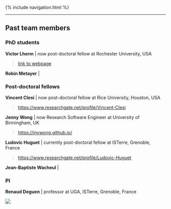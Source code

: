 {% include navigation.html %}

---

## Past team members

### PhD students

**Victor Lherm** \| now post-doctoral fellow at Rochester University, USA

  > [link to webpage](https://www.researchgate.net/profile/Victor-Lherm)

**Robin Metayer** \|

### Post-doctoral fellows

**Vincent Clesi** \| now post-doctoral fellow at Rice University, Houston, USA

  > https://www.researchgate.net/profile/Vincent-Clesi

**Jenny Wong** \| now Research Software Engineer at University of Birmingham, UK

  > https://jnywong.github.io/

**Ludovic Huguet** \| currently post-doctoral fellow at ISTerre, Grenoble, France

  > https://www.researchgate.net/profile/Ludovic-Huguet

**Jean-Baptiste Wacheul** \|

### PI
**Renaud Deguen** \| professor at UGA, ISTerre, Grenoble, France



![](/docs/assets/images/bandeau_logos_2023.png)
